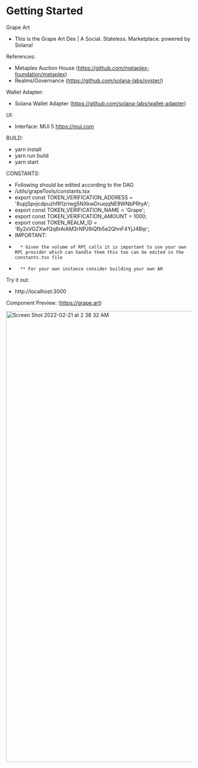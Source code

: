 # Getting Started 
Grape Art

- This is the Grape Art Dex | A Social. Stateless. Marketplace. powered by Solana!

References:
- Metaplex Auction House (https://github.com/metaplex-foundation/metaplex)
- Realms/Governance (https://github.com/solana-labs/oyster/)

Wallet Adapter:
- Solana Wallet Adapter (https://github.com/solana-labs/wallet-adapter)

UI:
- Interface: MUI 5 https://mui.com

BUILD:
- yarn install
- yarn run build
- yarn start

CONSTANTS: 
- Following should be edited according to the DAO
-   /utils/grapeTools/constants.tsx
-   export const TOKEN_VERIFICATION_ADDRESS = '8upjSpvjcdpuzhfR1zriwg5NXkwDruejqNE9WNbPRtyA';
-   export const TOKEN_VERIFICATION_NAME = 'Grape';
-   export const TOKEN_VERIFICATION_AMOUNT = 1000;
-   export const TOKEN_REALM_ID = 'By2sVGZXwfQq6rAiAM3rNPJ9iQfb5e2QhnF4YjJ4Bip';
-   IMPORTANT:
-       * Given the volume of RPC calls it is important to use your own RPC provider which can handle them this too can be edited in the constants.tsx file
-       ** For your own instance consider building your own AH

Try it out:
- http://localhost:3000

Component Preview: (https://grape.art)

<img width="1219" alt="Screen Shot 2022-02-21 at 2 38 32 AM" src="https://user-images.githubusercontent.com/13381905/154965216-e03620b9-d783-4f7d-9b55-c4e21ec90879.png">
